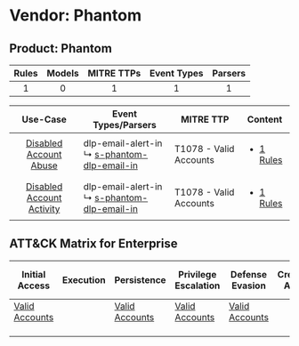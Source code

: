Vendor: Phantom
===============
Product: Phantom
----------------
| Rules | Models | MITRE TTPs | Event Types | Parsers |
|:-----:|:------:|:----------:|:-----------:|:-------:|
|   1   |   0    |     1      |      1      |    1    |

|                                    Use-Case                                    | Event Types/Parsers                                                                                     | MITRE TTP                  | Content                                                                                    |
|:------------------------------------------------------------------------------:| ------------------------------------------------------------------------------------------------------- | -------------------------- | ------------------------------------------------------------------------------------------ |
|    [Disabled Account Abuse](../../../UseCases/uc_disabled_account_abuse.md)    |  dlp-email-alert-in<br> ↳ [s-phantom-dlp-email-in](Parsers/parserContent_s-phantom-dlp-email-in.md)<br> | T1078 - Valid Accounts<br> | [<ul><li>1 Rules</li></ul>](Rules_Models/r_m_phantom_phantom_Disabled_Account_Abuse.md)    |
| [Disabled Account Activity](../../../UseCases/uc_disabled_account_activity.md) |  dlp-email-alert-in<br> ↳ [s-phantom-dlp-email-in](Parsers/parserContent_s-phantom-dlp-email-in.md)<br> | T1078 - Valid Accounts<br> | [<ul><li>1 Rules</li></ul>](Rules_Models/r_m_phantom_phantom_Disabled_Account_Activity.md) |

ATT&CK Matrix for Enterprise
----------------------------
| Initial Access                                                      | Execution | Persistence                                                         | Privilege Escalation                                                | Defense Evasion                                                     | Credential Access | Discovery | Lateral Movement | Collection | Command and Control | Exfiltration | Impact |
| ------------------------------------------------------------------- | --------- | ------------------------------------------------------------------- | ------------------------------------------------------------------- | ------------------------------------------------------------------- | ----------------- | --------- | ---------------- | ---------- | ------------------- | ------------ | ------ |
| [Valid Accounts](https://attack.mitre.org/techniques/T1078)<br><br> |           | [Valid Accounts](https://attack.mitre.org/techniques/T1078)<br><br> | [Valid Accounts](https://attack.mitre.org/techniques/T1078)<br><br> | [Valid Accounts](https://attack.mitre.org/techniques/T1078)<br><br> |                   |           |                  |            |                     |              |        |